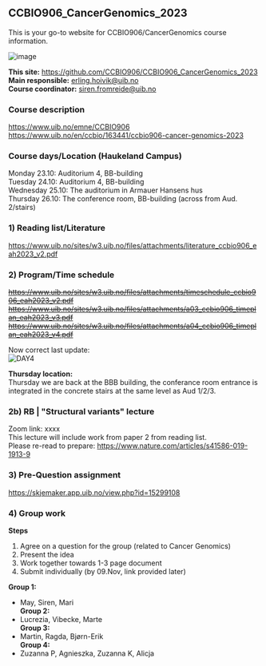 ## CCBIO906_CancerGenomics_2023
This is your go-to website for CCBIO906/CancerGenomics course information. 
    
![image](https://github.com/CCBIO906/CCBIO906_CancerGenomics_2023/assets/147002279/74e24652-2f04-43ac-baa0-dc2616ccf58e)

**This site:** https://github.com/CCBIO906/CCBIO906_CancerGenomics_2023     
**Main responsible:** erling.hoivik@uib.no   
**Course coordinator:** siren.fromreide@uib.no

### Course description
https://www.uib.no/emne/CCBIO906     
https://www.uib.no/en/ccbio/163441/ccbio906-cancer-genomics-2023   

### Course days/Location (Haukeland Campus)    
Monday 23.10: Auditorium 4, BB-building    
Tuesday 24.10: Auditorium 4, BB-building     
Wednesday 25.10: The auditorium in Armauer Hansens hus     
Thursday 26.10: The conference room, BB-building (across from Aud. 2/stairs)       

### 1) Reading list/Literature
https://www.uib.no/sites/w3.uib.no/files/attachments/literature_ccbio906_eah2023_v2.pdf      

### 2) Program/Time schedule
~~https://www.uib.no/sites/w3.uib.no/files/attachments/timeschedule_ccbio906_eah2023_v2.pdf~~       
~~https://www.uib.no/sites/w3.uib.no/files/attachments/a03_ccbio906_timeplan_eah2023_v3.pdf~~         
~~https://www.uib.no/sites/w3.uib.no/files/attachments/a04_ccbio906_timeplan_eah2023_v4.pdf~~   

Now correct last update:   
![DAY4](https://github.com/CCBIO906/CCBIO906_CancerGenomics_2023/assets/147002279/170b514f-7d17-4c77-94e7-e2f06acddcf0)

**Thursday location:**     
Thursday we are back at the BBB building, the conferance room entrance is integrated in the concrete stairs at the same level as Aud 1/2/3.

### 2b) RB | "Structural variants" lecture
Zoom link: xxxx     
This lecture will include work from paper 2 from reading list.     
Please re-read to prepare: https://www.nature.com/articles/s41586-019-1913-9       

### 3) Pre-Question assignment
https://skjemaker.app.uib.no/view.php?id=15299108     

### 4) Group work
**Steps**    
1) Agree on a question for the group (related to Cancer Genomics)       
2) Present the idea 
3) Work together towards 1-3 page document   
4) Submit individually (by 09.Nov, link provided later)

**Group 1:**                              
- May, Siren, Mari                 
**Group 2:**                  
- Lucrezia, Vibecke, Marte              
**Group 3:**                 
- Martin, Ragda, Bjørn-Erik               
**Group 4:**            
- Zuzanna P, Agnieszka, Zuzanna K, Alicja         







      
